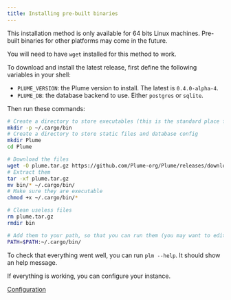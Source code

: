 ```yaml
---
title: Installing pre-built binaries
---
```


This installation method is only available for 64 bits Linux machines. Pre-built binaries
for other platforms may come in the future.

You will need to have `wget` installed for this method to work.

To download and install the latest release, first define the following variables in your shell:

- `PLUME_VERSION`: the Plume version to install. The latest is `0.4.0-alpha-4`.
- `PLUME_DB`: the database backend to use. Either `postgres` or `sqlite`.

Then run these commands:

```bash
# Create a directory to store executables (this is the standard place for Rust binaries)
mkdir -p ~/.cargo/bin
# Create a directory to store static files and database config
mkdir Plume
cd Plume

# Download the files
wget -O plume.tar.gz https://github.com/Plume-org/Plume/releases/download/$PLUME_VERSION/plume-$PLUME_DB.tar.gz
# Extract them
tar -xf plume.tar.gz
mv bin/* ~/.cargo/bin/
# Make sure they are executable
chmod +x ~/.cargo/bin/*

# Clean useless files
rm plume.tar.gz
rmdir bin

# Add them to your path, so that you can run them (you may want to edit your ~/.bashrc too)
PATH=$PATH:~/.cargo/bin/
```

To check that everything went well, you can run `plm --help`. It should show an help message.

If everything is working, you can configure your instance.

<a class="action" href="/installation/config">Configuration</a>
